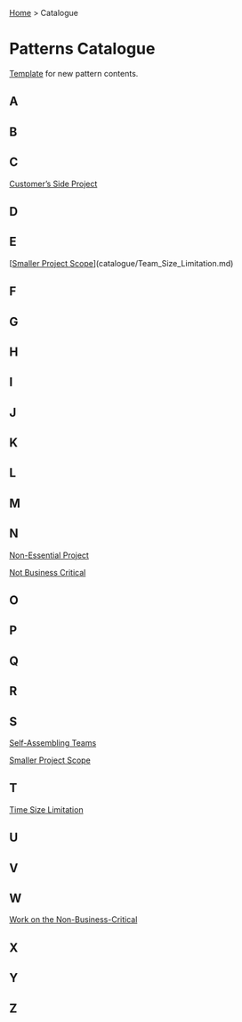 [Home](README.md) > Catalogue
# Patterns Catalogue

[Template](catalogue/template.md) for new pattern contents.


## A

## B

## C
[Customer’s Side Project](catalogue/Non-Essential_Project.md)

## D

## E
[[Smaller Project Scope](catalogue/Smaller_Project_Scope.md)](catalogue/Team_Size_Limitation.md)

## F

## G

## H

## I

## J

## K

## L

## M

## N
[Non-Essential Project](catalogue/Non-Essential_Project.md)

[Not Business Critical](catalogue/Non-Essential_Project.md)

## O

## P

## Q

## R

## S
[Self-Assembling Teams](catalogue/Self-Assembling_Teams.md)

[Smaller Project Scope](catalogue/Smaller_Project_Scope.md)

## T
[Time Size Limitation](catalogue/Team_Size_Limitation.md)

## U

## V

## W
[Work on the Non-Business-Critical](catalogue/Non-Essential_Project.md)

## X

## Y

## Z
